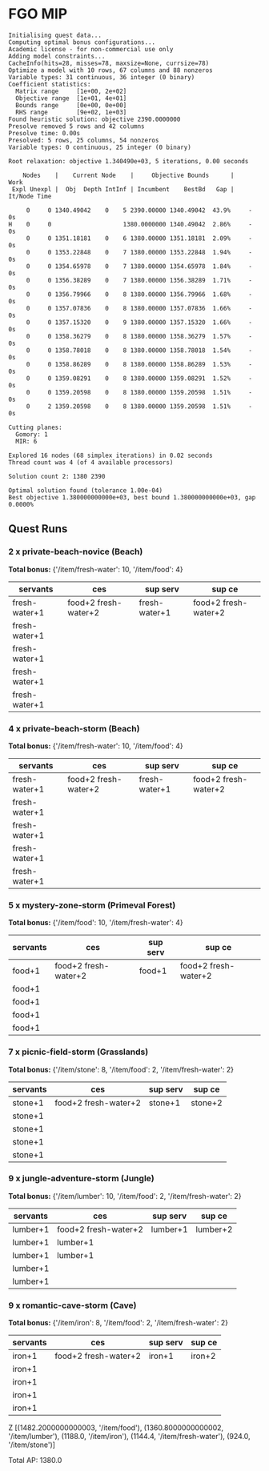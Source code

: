 # FGO MIP
```
Initialising quest data...
Computing optimal bonus configurations...
Academic license - for non-commercial use only
Adding model constraints...
CacheInfo(hits=28, misses=78, maxsize=None, currsize=78)
Optimize a model with 10 rows, 67 columns and 88 nonzeros
Variable types: 31 continuous, 36 integer (0 binary)
Coefficient statistics:
  Matrix range     [1e+00, 2e+02]
  Objective range  [1e+01, 4e+01]
  Bounds range     [0e+00, 0e+00]
  RHS range        [9e+02, 1e+03]
Found heuristic solution: objective 2390.0000000
Presolve removed 5 rows and 42 columns
Presolve time: 0.00s
Presolved: 5 rows, 25 columns, 54 nonzeros
Variable types: 0 continuous, 25 integer (0 binary)

Root relaxation: objective 1.340490e+03, 5 iterations, 0.00 seconds

    Nodes    |    Current Node    |     Objective Bounds      |     Work
 Expl Unexpl |  Obj  Depth IntInf | Incumbent    BestBd   Gap | It/Node Time

     0     0 1340.49042    0    5 2390.00000 1340.49042  43.9%     -    0s
H    0     0                    1380.0000000 1340.49042  2.86%     -    0s
     0     0 1351.18181    0    6 1380.00000 1351.18181  2.09%     -    0s
     0     0 1353.22848    0    7 1380.00000 1353.22848  1.94%     -    0s
     0     0 1354.65978    0    7 1380.00000 1354.65978  1.84%     -    0s
     0     0 1356.38289    0    7 1380.00000 1356.38289  1.71%     -    0s
     0     0 1356.79966    0    8 1380.00000 1356.79966  1.68%     -    0s
     0     0 1357.07836    0    8 1380.00000 1357.07836  1.66%     -    0s
     0     0 1357.15320    0    9 1380.00000 1357.15320  1.66%     -    0s
     0     0 1358.36279    0    8 1380.00000 1358.36279  1.57%     -    0s
     0     0 1358.78018    0    8 1380.00000 1358.78018  1.54%     -    0s
     0     0 1358.86289    0    8 1380.00000 1358.86289  1.53%     -    0s
     0     0 1359.08291    0    8 1380.00000 1359.08291  1.52%     -    0s
     0     0 1359.20598    0    8 1380.00000 1359.20598  1.51%     -    0s
     0     2 1359.20598    0    8 1380.00000 1359.20598  1.51%     -    0s

Cutting planes:
  Gomory: 1
  MIR: 6

Explored 16 nodes (68 simplex iterations) in 0.02 seconds
Thread count was 4 (of 4 available processors)

Solution count 2: 1380 2390 

Optimal solution found (tolerance 1.00e-04)
Best objective 1.380000000000e+03, best bound 1.380000000000e+03, gap 0.0000%
```
## Quest Runs
### 2 x private-beach-novice (Beach)
**Total bonus:** {'/item/fresh-water': 10, '/item/food': 4}

| servants | ces | sup serv | sup ce |
| --- | --- | --- | --- |
| fresh-water+1 | food+2 fresh-water+2 | fresh-water+1 | food+2 fresh-water+2 |
| fresh-water+1 |  |  |  |
| fresh-water+1 |  |  |  |
| fresh-water+1 |  |  |  |
| fresh-water+1 |  |  |  |

### 4 x private-beach-storm (Beach)
**Total bonus:** {'/item/fresh-water': 10, '/item/food': 4}

| servants | ces | sup serv | sup ce |
| --- | --- | --- | --- |
| fresh-water+1 | food+2 fresh-water+2 | fresh-water+1 | food+2 fresh-water+2 |
| fresh-water+1 |  |  |  |
| fresh-water+1 |  |  |  |
| fresh-water+1 |  |  |  |
| fresh-water+1 |  |  |  |

### 5 x mystery-zone-storm (Primeval Forest)
**Total bonus:** {'/item/food': 10, '/item/fresh-water': 4}

| servants | ces | sup serv | sup ce |
| --- | --- | --- | --- |
| food+1 | food+2 fresh-water+2 | food+1 | food+2 fresh-water+2 |
| food+1 |  |  |  |
| food+1 |  |  |  |
| food+1 |  |  |  |
| food+1 |  |  |  |

### 7 x picnic-field-storm (Grasslands)
**Total bonus:** {'/item/stone': 8, '/item/food': 2, '/item/fresh-water': 2}

| servants | ces | sup serv | sup ce |
| --- | --- | --- | --- |
| stone+1 | food+2 fresh-water+2 | stone+1 | stone+2 |
| stone+1 |  |  |  |
| stone+1 |  |  |  |
| stone+1 |  |  |  |
| stone+1 |  |  |  |

### 9 x jungle-adventure-storm (Jungle)
**Total bonus:** {'/item/lumber': 10, '/item/food': 2, '/item/fresh-water': 2}

| servants | ces | sup serv | sup ce |
| --- | --- | --- | --- |
| lumber+1 | food+2 fresh-water+2 | lumber+1 | lumber+2 |
| lumber+1 | lumber+1 |  |  |
| lumber+1 | lumber+1 |  |  |
| lumber+1 |  |  |  |
| lumber+1 |  |  |  |

### 9 x romantic-cave-storm (Cave)
**Total bonus:** {'/item/iron': 8, '/item/food': 2, '/item/fresh-water': 2}

| servants | ces | sup serv | sup ce |
| --- | --- | --- | --- |
| iron+1 | food+2 fresh-water+2 | iron+1 | iron+2 |
| iron+1 |  |  |  |
| iron+1 |  |  |  |
| iron+1 |  |  |  |
| iron+1 |  |  |  |

Z
[(1482.2000000000003, '/item/food'),
 (1360.8000000000002, '/item/lumber'),
 (1188.0, '/item/iron'),
 (1144.4, '/item/fresh-water'),
 (924.0, '/item/stone')]

Total AP: 1380.0
